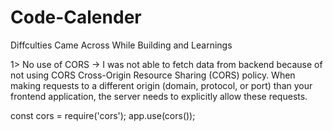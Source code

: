 # Code-Calender

Diffculties Came Across While Building and Learnings

1> No use of CORS -> I was not able to fetch data from backend because of not using CORS
Cross-Origin Resource Sharing (CORS) policy. When making requests to a different origin (domain, protocol, or port) than your frontend application, the server needs to explicitly allow these requests.

const cors = require('cors');
app.use(cors());